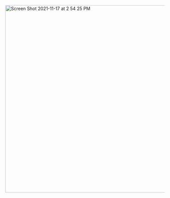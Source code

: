 <img width="592" alt="Screen Shot 2021-11-17 at 2 54 25 PM" src="https://user-images.githubusercontent.com/66452376/142288978-02acbe22-aa01-4917-8346-162ef71788ab.png">
